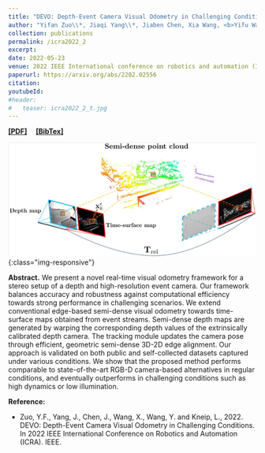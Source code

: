 ```yaml
---
title: "DEVO: Depth-Event Camera Visual Odometry in Challenging Conditions"
author: "Yifan Zuo\\*, Jiaqi Yang\\*, Jiaben Chen, Xia Wang, <b>Yifu Wang</b>\\#, Laurent Kneip\\#."
collection: publications
permalink: /icra2022_2
excerpt: 
date: 2022-05-23
venue: 2022 IEEE International conference on robotics and automation (ICRA)
paperurl: https://arxiv.org/abs/2202.02556
citation: 
youtubeId: 
#header:
#   teaser: icra2022_2_t.jpg
---
```


<a href="https://1fwang.github.io/files/icra2022_2.pdf" target="_blank"><b>[PDF]</b></a>&emsp;
<a href="https://1fwang.github.io/files/zuo2022devo.txt" target="_blank"><b>[BibTex]</b></a>

![firenet_banner](/images/icra2022_2.jpg){:class="img-responsive"}

<b>Abstract.</b> 
We present a novel real-time visual odometry framework for a stereo setup of a depth and high-resolution event camera. Our framework balances accuracy and robustness against computational efficiency towards strong performance in challenging scenarios. We extend conventional edge-based semi-dense visual odometry towards time-surface maps obtained from event streams. Semi-dense depth maps are generated by warping the corresponding depth values of the extrinsically calibrated depth camera. The tracking module updates the camera pose through efficient, geometric semi-dense 3D-2D edge alignment. Our approach is validated on both public and self-collected datasets captured under various conditions. We show that the proposed method performs comparable to state-of-the-art RGB-D camera-based alternatives in regular conditions, and eventually outperforms in challenging conditions such as high dynamics or low illumination.

<b>Reference:</b>
* Zuo, Y.F., Yang, J., Chen, J., Wang, X., Wang, Y. and Kneip, L., 2022. DEVO: Depth-Event Camera Visual Odometry in Challenging Conditions. In 2022 IEEE International Conference on Robotics and Automation (ICRA). IEEE.
